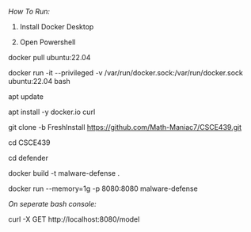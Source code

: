 *How To Run:*

1. Install Docker Desktop

2. Open Powershell

docker pull ubuntu:22.04

docker run -it --privileged -v /var/run/docker.sock:/var/run/docker.sock ubuntu:22.04 bash

apt update

apt install -y docker.io curl

git clone -b FreshInstall https://github.com/Math-Maniac7/CSCE439.git

cd CSCE439

cd defender

docker build -t malware-defense .

docker run --memory=1g -p 8080:8080 malware-defense

*On seperate bash console:*

curl -X GET http://localhost:8080/model

